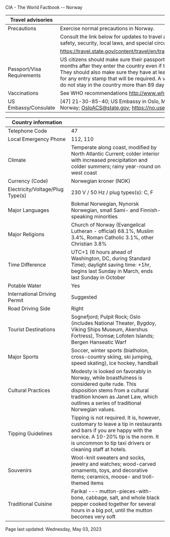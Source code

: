 CIA - The World Factbook -- Norway

| Travel advisories | |
| --- | --- |
| Precautions | Exercise normal precautions in Norway. |
| | Consult the link below for updates to travel advisories and statements on safety, security, local laws, and special circumstances in this country. |
| | <https://travel.state.gov/content/travel/en/traveladvisories/traveladvisories.html> |
| Passport/Visa Requirements | US citizens should make sure their passport will not expire for at least 6 months after they enter the country even if they do not intend to stay that long. They should also make sure they have at least 2 blank pages in their passport for any entry stamp that will be required. A visa is not required as long as you do not stay in the country more than 89 days. |
| Vaccinations | See WHO recommendations  <http://www.who.int/> |
| US Embassy/Consulate | [47] 21-30-85-40; US Embassy in Oslo, Morgedalsvegen 36, 0378 Oslo, Norway; OsloACS@state.gov; https://no.usembassy.gov/ |

| Country information |  |
| --- | --- |
| Telephone Code | 47 |
| Local Emergency Phone | 112, 110 |
| Climate | Temperate along coast, modified by North Atlantic Current; colder interior with increased precipitation and colder summers; rainy year-round on west coast |
| Currency (Code) | Norwegian kroner (NOK) |
| Electricity/Voltage/Plug Type(s) | 230 V / 50 Hz / plug types(s): C, F |
| Major Languages | Bokmal Norwegian, Nynorsk Norwegian, small Sami- and Finnish-speaking minorities |
| Major Religions | Church of Norway (Evangelical Lutheran - official) 68.1%, Muslim 3.4%, Roman Catholic 3.1%, other Christian 3.8% |
| Time Difference | UTC+1 (6 hours ahead of Washington, DC, during Standard Time); daylight saving time: +1hr, begins last Sunday in March, ends last Sunday in October |
| Potable Water | Yes |
| International Driving Permit | Suggested |
| Road Driving Side | Right |
| Tourist Destinations | Sognefjord; Pulpit Rock; Oslo (includes National Theater, Bygdoy, Viking Ships Museum, Akershus Fortress), Tromsø; Lofoten Islands; Bergen Hanseatic Warf |
| Major Sports | Soccer, winter sports (biatholon, cross-country skiing, ski jumping, speed skating), ice hockey, handball |
| Cultural Practices | Modesty is looked on favorably in Norway, while boastfulness is considered quite rude. This disposition stems from a cultural tradition known as Janet Law, which outlines a series of traditional Norwegian values. |
| Tipping Guidelines | Tipping is not required. It is, however, customary to leave a tip in restaurants and bars if you are happy with the service. A 10-20% tip is the norm. It is uncommon to tip taxi drivers or cleaning staff at hotels. |
| Souvenirs | Wool-knit sweaters and socks, jewelry and watches; wood-carved ornaments, toys, and decorative items; ceramics, moose- and troll-themed items |
| Traditional Cuisine | Farikal --- mutton-pieces-with-bone, cabbage, salt, and whole black pepper cooked together for several hours in a big pot, until the mutton becomes very soft |

Page last updated: Wednesday, May 03, 2023
